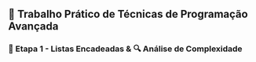 ## 🚀 Trabalho Prático de Técnicas de Programação Avançada
### 🧩 Etapa 1 - Listas Encadeadas & 🔍 Análise de Complexidade
